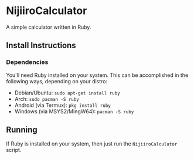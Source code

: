 # NijiiroCalculator

A simple calculator written in Ruby.

## Install Instructions

### Dependencies

You'll need Ruby installed on your system.
This can be accomplished in the following ways, depending on your distro:

- Debian/Ubuntu: `sudo apt-get install ruby`
- Arch: `sudo pacman -S ruby`
- Android (via Termux): `pkg install ruby`
- Windows (via MSYS2/MingW64): `pacman -S ruby`

## Running

If Ruby is installed on your system, then just run the `NijiiroCalculator` script.
